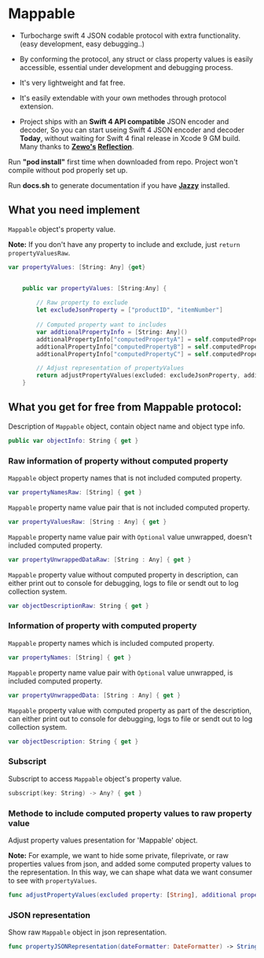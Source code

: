 # Mappable

* Turbocharge swift 4 JSON codable protocol with extra functionality. (easy development, easy debugging..)

* By conforming the protocol, any struct or class property values is easily accessible, essential under development and debugging process.

* It's very lightweight and fat free.

* It's easily extendable with your own methodes through protocol extension.

* Project ships with an **Swift 4 API compatible** JSON encoder and decoder, So you can start useing Swift 4 JSON encoder and decoder **Today**,  without waiting for Swift 4 final release in Xcode 9 GM build. Many thanks to **[Zewo's](https://github.com/Zewo) [Reflection](https://github.com/Zewo/Reflection)**.

Run **"pod install"** first time when downloaded from repo. Project won't compile without pod properly set up. 


Run **docs.sh** to generate documentation if you have [**Jazzy**](https://github.com/realm/jazzy) installed.

## What you need implement

`Mappable` object's property value.

**Note:** If you don't have any property to include and exclude, just ``return propertyValuesRaw``.

```swift
var propertyValues: [String: Any] {get}
```

```swift

    public var propertyValues: [String:Any] {
    
		// Raw property to exclude
        let excludeJsonProperty = ["productID", "itemNumber"]
		
		// Computed property want to includes
        var addtionalPropertyInfo = [String: Any]()
        addtionalPropertyInfo["computedPropertyA"] = self.computedPropertyA
        addtionalPropertyInfo["computedPropertyB"] = self.computedPropertyB
        addtionalPropertyInfo["computedPropertyC"] = self.computedPropertyC

		// Adjust representation of propertyValues
        return adjustPropertyValues(excluded: excludeJsonProperty, additional: addtionalPropertyInfo)
    }

```

## What you get for free from Mappable protocol:

Description of `Mappable` object, contain object name and object type info.

```swift
public var objectInfo: String { get }
```
### Raw information of property without computed property
`Mappable` object property names that is not included computed property.

```swift
var propertyNamesRaw: [String] { get }

```

`Mappable` property name value pair that is not included computed property.

```swift
var propertyValuesRaw: [String : Any] { get }
```

`Mappable` property name value pair with `Optional` value unwrapped, doesn't included computed property.

```swift
var propertyUnwrappedDataRaw: [String : Any] { get }
```

`Mappable` property value without computed property in description,
can either print out to console for debugging, logs to file or sendt out to log collection system.

```swift    
var objectDescriptionRaw: String { get }
```

### Information of property with computed property

`Mappable` property names which is included computed property.

```swift 
var propertyNames: [String] { get }
```

`Mappable` property name value pair with `Optional` value unwrapped, is included computed property.

```swift 
var propertyUnwrappedData: [String : Any] { get }
```

`Mappable` property value with computed property as part of the description, can either print out to console for debugging, logs to file or sendt out to log collection system.
 
```swift
var objectDescription: String { get }
```

### Subscript

Subscript to access `Mappable` object's property value.

```swift 
subscript(key: String) -> Any? { get }
```

### Methode to include computed property values to raw property value

Adjust property values presentation for 'Mappable' object.

**Note:** For example, we want to hide some private, fileprivate, or raw properties values from json, and added some computed property values to the representation.
In this way, we can shape what data we want consumer to see with `propertyValues`.

```swift 
func adjustPropertyValues(excluded property: [String], additional propertyInfo: [String : Any]) -> [String : Any]

```

### JSON representation
Show raw `Mappable` object in json representation.

```swift 
func propertyJSONRepresentation(dateFormatter: DateFormatter) -> String

```
